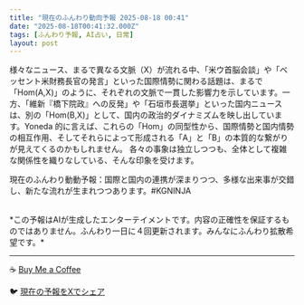 ```yaml
---
title: "現在のふんわり動向予報 2025-08-18 00:41"
date: "2025-08-18T00:41:32.000Z"
tags: [ふんわり予報, AI占い, 日常]
layout: post
---
```


様々なニュース、まるで異なる文脈（X）が流れる中、「米ウ首脳会談」や「ベッセント米財務長官の発言」といった国際情勢に関わる話題は、まるで「Hom(A,X)」のように、それぞれの文脈で一貫した影響力を示しています。一方、「維新『橋下院政』への反発」や「石垣市長選挙」といった国内ニュースは、別の「Hom(B,X)」として、国内の政治的ダイナミズムを映し出しています。Yoneda 的に言えば、これらの「Hom」の同型性から、国際情勢と国内情勢の相互作用、そしてそれらによって形成される「A」と「B」の本質的な繋がりが見えてくるのかもしれません。  各々の事象は独立しつつも、全体として複雑な関係性を織りなしている、そんな印象を受けます。


現在のふんわり動動予報：国際と国内の連携が深まりつつ、多様な出来事が交錯し、新たな流れが生まれつつあります。#KGNINJA

<br>
*この予報はAIが生成したエンターテイメントです。内容の正確性を保証するものではありません。ふんわり一日に４回更新されます。みんなにふんわり拡散希望です。*

---
☕️ [Buy Me a Coffee](https://www.buymeacoffee.com/kgninja)

🐦 [現在の予報をXでシェア](https://twitter.com/intent/tweet?text=%E7%8F%BE%E5%9C%A8%E3%81%AE%E3%81%B5%E3%82%93%E3%82%8F%E3%82%8A%E4%BA%88%E5%A0%B1%3A%20%E3%80%8C%E6%A7%98%E3%80%85%E3%81%AA%E3%83%8B%E3%83%A5%E3%83%BC%E3%82%B9%E3%80%81%E3%81%BE%E3%82%8B%E3%81%A7%E7%95%B0%E3%81%AA%E3%82%8B%E6%96%87%E8%84%88%EF%BC%88X%EF%BC%89%E3%81%8C%E6%B5%81%E3%82%8C%E3%82%8B%E4%B8%AD%E3%80%81%E3%80%8C%E7%B1%B3%E3%82%A6%E9%A6%96%E8%84%B3%E4%BC%9A%E8%AB%87%E3%80%8D%E3%82%84%E3%80%8C%E3%83%99%E3%83%83%E3%82%BB%E3%83%B3%E3%83%88%E7%B1%B3%E8%B2%A1%E5%8B%99%E9%95%B7%E5%AE%98%E3%81%AE%E7%99%BA%E8%A8%80%E3%80%8D%E3%81%A8%E3%81%84%E3%81%A3%E3%81%9F%E5%9B%BD%E9%9A%9B%E6%83%85%E5%8B%A2%E3%81%AB%E9%96%A2%E3%82%8F%E3%82%8B%E8%A9%B1%E9%A1%8C%E3%81%AF%E3%80%81%E3%81%BE%E3%82%8B%E3%81%A7%E3%80%8CHom(A%2CX)%E3%80%8D%E3%81%AE%E3%82%88%E3%81%86%E3%81%AB%E3%80%81%E3%81%9D%E3%82%8C%E3%81%9E%E3%82%8C%E3%81%AE%E6%96%87%E8%84%88%E3%81%A7%E4%B8%80%E8%B2%AB%E3%81%97%E3%81%9F%E5%BD%B1%E9%9F%BF...%E3%80%8D%23KGNINJA%20%E7%B6%9A%E3%81%8D%E3%81%AF%E3%83%96%E3%83%AD%E3%82%B0%E3%81%A7%EF%BC%81%F0%9F%91%87&url=https%3A%2F%2Fkg-ninja.github.io%2FFunwariyoso%2F)
